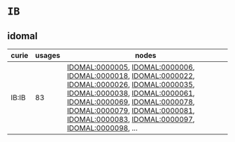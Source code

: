 # `IB`

## idomal

| curie   |   usages | nodes                                                                                                                                                                                                                                                                                                                                                                                                                                                                                                                                                                                                                                                                                                                                                                                                                                                                                      |
|---------|----------|--------------------------------------------------------------------------------------------------------------------------------------------------------------------------------------------------------------------------------------------------------------------------------------------------------------------------------------------------------------------------------------------------------------------------------------------------------------------------------------------------------------------------------------------------------------------------------------------------------------------------------------------------------------------------------------------------------------------------------------------------------------------------------------------------------------------------------------------------------------------------------------------|
| IB:IB   |       83 | [IDOMAL:0000005](https://bioregistry.io/IDOMAL:0000005), [IDOMAL:0000006](https://bioregistry.io/IDOMAL:0000006), [IDOMAL:0000018](https://bioregistry.io/IDOMAL:0000018), [IDOMAL:0000022](https://bioregistry.io/IDOMAL:0000022), [IDOMAL:0000026](https://bioregistry.io/IDOMAL:0000026), [IDOMAL:0000035](https://bioregistry.io/IDOMAL:0000035), [IDOMAL:0000038](https://bioregistry.io/IDOMAL:0000038), [IDOMAL:0000061](https://bioregistry.io/IDOMAL:0000061), [IDOMAL:0000069](https://bioregistry.io/IDOMAL:0000069), [IDOMAL:0000078](https://bioregistry.io/IDOMAL:0000078), [IDOMAL:0000079](https://bioregistry.io/IDOMAL:0000079), [IDOMAL:0000081](https://bioregistry.io/IDOMAL:0000081), [IDOMAL:0000083](https://bioregistry.io/IDOMAL:0000083), [IDOMAL:0000097](https://bioregistry.io/IDOMAL:0000097), [IDOMAL:0000098](https://bioregistry.io/IDOMAL:0000098), ... |

